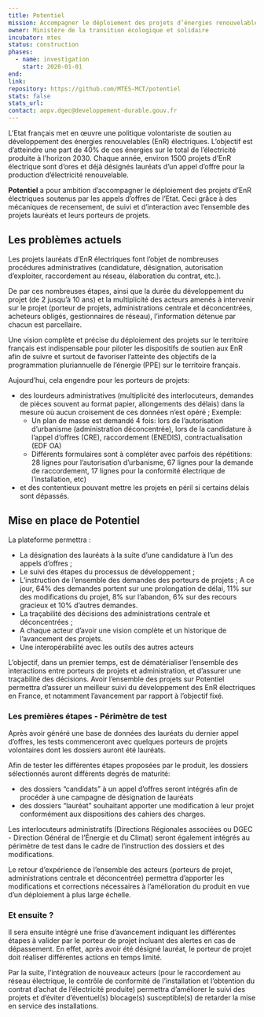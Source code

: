 ```yaml
---
title: Potentiel
mission: Accompagner le déploiement des projets d’énergies renouvelables électriques
owner: Ministère de la transition écologique et solidaire
incubator: mtes
status: construction
phases:
  - name: investigation
    start: 2020-01-01
end:
link:
repository: https://github.com/MTES-MCT/potentiel
stats: false
stats_url:
contact: aopv.dgec@developpement-durable.gouv.fr
---
```


L’Etat français met en œuvre une politique volontariste de soutien au développement des énergies renouvelables (EnR) électriques. L’objectif est d’atteindre une part de 40% de ces énergies sur le total de l’électricité produite à l’horizon 2030. Chaque année, environ 1500 projets d’EnR électrique sont d’ores et déjà désignés lauréats d’un appel d’offre pour la production d’électricité renouvelable.

**Potentiel** a pour ambition d’accompagner le déploiement des projets d’EnR électriques soutenus par les appels d’offres de l’Etat. Ceci grâce à des mécaniques de recensement, de suivi et d’interaction avec l’ensemble des projets lauréats et leurs porteurs de projets.

## Les problèmes actuels

Les projets lauréats d’EnR électriques font l’objet de nombreuses procédures administratives (candidature, désignation, autorisation d’exploiter, raccordement au réseau, élaboration du contrat, etc.).  

De par ces nombreuses étapes, ainsi que la durée du développement du projet (de 2 jusqu’à 10 ans) et la multiplicité des acteurs amenés à intervenir sur le projet (porteur de projets, administrations centrale et déconcentrées, acheteurs obligés, gestionnaires de réseau), l’information détenue par chacun est parcellaire.  

Une vision complète et précise du déploiement des projets sur le territoire français est indispensable pour piloter les dispositifs de soutien aux EnR afin de suivre et surtout de favoriser l’atteinte des objectifs de la programmation pluriannuelle de l’énergie (PPE) sur le territoire français.

Aujourd’hui, cela engendre pour les porteurs de projets:
- des lourdeurs administratives (multiplicité des interlocuteurs, demandes de pièces souvent au format papier, allongements des délais) dans la mesure où aucun croisement de ces données n’est opéré ; Exemple:
  - Un plan de masse est demandé 4 fois: lors de l’autorisation d’urbanisme (administration déconcentrée), lors de la candidature à l’appel d’offres (CRE), raccordement (ENEDIS), contractualisation (EDF OA)
  - Différents formulaires sont à compléter avec parfois des répétitions: 28 lignes pour l’autorisation d’urbanisme, 67 lignes pour la demande de raccordement, 17 lignes pour la conformité électrique de l’installation, etc)
- et des contentieux pouvant mettre les projets en péril si certains délais sont dépassés.

## Mise en place de Potentiel

La plateforme permettra  :
- La désignation des lauréats à la suite d’une candidature à l’un des appels d’offres ;
- Le suivi des étapes du processus de développement ;
- L’instruction de l’ensemble des demandes des porteurs de projets ; A ce jour, 64% des demandes portent sur une prolongation de délai, 11% sur des modifications du projet, 8% sur l’abandon, 6% sur des recours gracieux et 10% d’autres demandes.
- La traçabilité des décisions des administrations centrale et déconcentrées ; 
- A chaque acteur d’avoir une vision complète et un historique de l’avancement des projets.
- Une interopérabilité avec les outils des autres acteurs

L’objectif, dans un premier temps, est de dématérialiser l’ensemble des interactions entre porteurs de projets et administration, et d’assurer une traçabilité des décisions. Avoir l’ensemble des projets sur Potentiel permettra d’assurer un meilleur suivi du développement des EnR électriques en France, et notamment l’avancement par rapport à l’objectif fixé.

### Les premières étapes - Périmètre de test

Après avoir généré une base de données des lauréats du dernier appel d’offres, les tests commenceront avec quelques porteurs de projets volontaires dont les dossiers auront été lauréats.  
  
Afin de tester les différentes étapes proposées par le produit, les dossiers sélectionnés auront différents degrés de maturité:
- des dossiers “candidats” à un appel d’offres seront intégrés afin de procéder à une campagne de désignation de lauréats
- des dossiers “lauréat” souhaitant apporter une modification à leur projet conformément aux dispositions des cahiers des charges.  

Les interlocuteurs administratifs (Directions Régionales associées ou DGEC - Direction Général de l’Énergie et du Climat) seront également intégrés au périmètre de test dans le cadre de l’instruction des dossiers et des modifications.  
  
Le retour d’expérience de l’ensemble des acteurs (porteurs de projet, administrations centrale et déconcentrée) permettra d’apporter les modifications et corrections nécessaires à l’amélioration du produit en vue d’un déploiement à plus large échelle. 

### Et ensuite ?

Il sera ensuite intégré une frise d’avancement indiquant les différentes étapes à valider par le porteur de projet incluant des alertes en cas de dépassement. En effet, après avoir été désigné lauréat, le porteur de projet doit réaliser différentes actions en temps limité.  

Par la suite, l’intégration de nouveaux acteurs (pour le raccordement au réseau électrique, le contrôle de conformité de l’installation et l’obtention du contrat d’achat de l’électricité produite) permettra d’améliorer le suivi des projets et d’éviter d’éventuel(s) blocage(s) susceptible(s) de retarder la mise en service des installations.  
